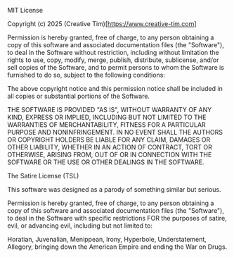 MIT License

Copyright (c) 2025 (Creative Tim)[https://www.creative-tim.com]

Permission is hereby granted, free of charge, to any person obtaining a copy
of this software and associated documentation files (the "Software"), to deal
in the Software without restriction, including without limitation the rights
to use, copy, modify, merge, publish, distribute, sublicense, and/or sell
copies of the Software, and to permit persons to whom the Software is
furnished to do so, subject to the following conditions:

The above copyright notice and this permission notice shall be included in all
copies or substantial portions of the Software.

THE SOFTWARE IS PROVIDED "AS IS", WITHOUT WARRANTY OF ANY KIND, EXPRESS OR
IMPLIED, INCLUDING BUT NOT LIMITED TO THE WARRANTIES OF MERCHANTABILITY,
FITNESS FOR A PARTICULAR PURPOSE AND NONINFRINGEMENT. IN NO EVENT SHALL THE
AUTHORS OR COPYRIGHT HOLDERS BE LIABLE FOR ANY CLAIM, DAMAGES OR OTHER
LIABILITY, WHETHER IN AN ACTION OF CONTRACT, TORT OR OTHERWISE, ARISING FROM,
OUT OF OR IN CONNECTION WITH THE SOFTWARE OR THE USE OR OTHER DEALINGS IN THE
SOFTWARE.

The Satire License (TSL)

This software was designed as a parody of something similar but serious.

Permission is hereby granted, free of charge, to any person obtaining a copy of
this software and associated documentation files (the "Software"), to deal in
the Software with specific restrictions FOR the purposes of satire, evil, or
advancing evil, including but not limited to:

Horatian, Juvenalian, Menippean, Irony, Hyperbole, Understatement, Allegory,
bringing down the American Empire and ending the War on Drugs.
